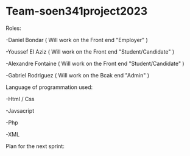 # Team-soen341project2023


Roles: 

-Daniel Bondar ( Will work on the Front end "Employer" )

-Youssef El Aziz ( Will work on the Front end "Student/Candidate" ) 

-Alexandre Fontaine ( Will work on the Front end "Student/Candidate" )

-Gabriel Rodriguez ( Will work on the Bcak end "Admin" )


Language of programmation used: 

-Html / Css

-Javsacript

-Php

-XML


Plan for the next sprint:
